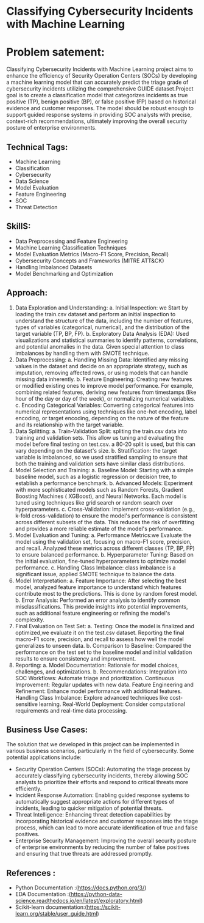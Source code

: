 # Classifying Cybersecurity Incidents with Machine Learning
# Problem satement:
Classifying Cybersecurity Incidents with Machine Learning project aims to enhance the efficiency of Security Operation Centers (SOCs) by developing a machine learning model that can accurately predict the triage grade of cybersecurity incidents utilizing the comprehensive GUIDE dataset.Project goal is to create a classification model that categorizes incidents as true positive (TP), benign positive (BP), or false positive (FP) based on historical evidence and customer responses. The model should be robust enough to support guided response systems in providing SOC analysts with precise, context-rich recommendations, ultimately improving the overall security posture of enterprise environments.

## Technical Tags:
* Machine Learning
* Classification
* Cybersecurity
* Data Science
* Model Evaluation
* Feature Engineering
* SOC
* Threat Detection


## SkillS:
* Data Preprocessing and Feature Engineering
* Machine Learning Classification Techniques
* Model Evaluation Metrics (Macro-F1 Score, Precision, Recall)
* Cybersecurity Concepts and Frameworks (MITRE ATT&CK)
* Handling Imbalanced Datasets
* Model Benchmarking and Optimization

## Approach:
1.	Data Exploration and Understanding:
    a.	Initial Inspection: we Start by loading the train.csv dataset and perform an initial inspection to understand the structure of the data, including the number of features, types of variables (categorical, numerical), and the distribution of the target variable (TP, BP, FP).
    b.	Exploratory Data Analysis (EDA): Used visualizations and statistical summaries to identify patterns, correlations, and potential anomalies in the data. Given special attention to class imbalances by handling them with SMOTE technique.
3.	Data Preprocessing:
    a.	Handling Missing Data: Identified any missing values in the dataset and decide on an appropriate strategy, such as imputation, removing affected rows, or using models that can handle missing data inherently.
    b.	Feature Engineering: Creating new features or modified existing ones to improve model performance. For example, combining related features, deriving new features from timestamps (like hour of the day or day of the week), or normalizing numerical variables.
    c.	Encoding Categorical Variables: Converting categorical features into numerical representations using techniques like one-hot encoding, label encoding, or target encoding, depending on the nature of the feature and its relationship with the target variable.
4.	Data Splitting:
    a.  Train-Validation Split: spliting the train.csv data into training and validation sets. This allow us tuning and evaluating the model before final testing on test.csv. a 80-20 split is used, but this can vary depending on the dataset's size.
    b.	Stratification: the target variable is imbalanced, so we used stratified sampling to ensure that both the training and validation sets have similar class distributions.
5.	Model Selection and Training:
    a.	Baseline Model: Starting with a simple baseline model, such as a logistic regression or decision tree, to establish a performance benchmark. 
    b.	Advanced Models: Experiment with more sophisticated models such as Random Forests, Gradient Boosting Machines ( XGBoost), and Neural Networks. Each model is tuned using techniques like grid search or random search over hyperparameters.
    c.	Cross-Validation: Implement cross-validation (e.g., k-fold cross-validation) to ensure the model's performance is consistent across different subsets of the data. This reduces the risk of overfitting and provides a more reliable estimate of the model's performance.
6.	Model Evaluation and Tuning:
    a.	Performance Metrics:we Evaluate the model using the validation set, focusing on macro-F1 score, precision, and recall. Analyzed these metrics across different classes (TP, BP, FP) to ensure balanced performance.
    b.	Hyperparameter Tuning: Based on the initial evaluation, fine-tuned hyperparameters to optimize model performance. 
    c.	Handling Class Imbalance: class imbalance is a significant issue, applied SMOTE technique to balance the data.
7.	Model Interpretation:
    a.	Feature Importance: After selecting the best model, analyzed feature importance to understand which features contribute most to the predictions. This is done by random forest model.
    b.	Error Analysis: Performed an error analysis to identify common misclassifications. This provide insights into potential improvements, such as additional feature engineering or refining the model's complexity.
8.	Final Evaluation on Test Set:
     a.	Testing: Once the model is finalized and optimized,we  evaluate it on the test.csv dataset. Reporting the final macro-F1 score, precision, and recall to assess how well the model generalizes to unseen data.
     b.	Comparison to Baseline: Compared the performance on the test set to the baseline model and initial validation results to ensure consistency and improvement.
9.  Reporting:
     a.  Model Documentation: Rationale for model choices, challenges, and optimizations.
     b. Recommendations:
        Integration into SOC Workflows: Automate triage and prioritization.
        Continuous Improvement: Regular updates with new data.
        Feature Engineering and Refinement: Enhance model performance with additional features.
        Handling Class Imbalance: Explore advanced techniques like cost-sensitive learning.
        Real-World Deployment: Consider computational requirements and real-time data processing.

## Business Use Cases:
The solution  that we developed in this project can be implemented in various business scenarios, particularly in the field of cybersecurity. Some potential applications include:
*	Security Operation Centers (SOCs): Automating the triage process by accurately classifying cybersecurity incidents, thereby allowing SOC analysts to prioritize their efforts and respond to critical threats more efficiently.
*	Incident Response Automation: Enabling guided response systems to automatically suggest appropriate actions for different types of incidents, leading to quicker mitigation of 
 potential threats.
*	Threat Intelligence: Enhancing threat detection capabilities by incorporating historical evidence and customer responses into the triage process, which can lead to more accurate identification of true and false positives.
*	Enterprise Security Management: Improving the overall security posture of enterprise environments by reducing the number of false positives and ensuring that true threats are addressed promptly.

## References :
* Python Documentation :(https://docs.python.org/3/)
* EDA Documentation :(https://python-data-science.readthedocs.io/en/latest/exploratory.html)
* Scikit-learn documentation:(https://scikit-learn.org/stable/user_guide.html)
